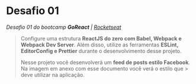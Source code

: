 # Desafio 01

*Desafio 01 do bootcamp **GoReact** | [Rocketseat](https://rocketseat.com.br)*

> Configure uma estrutura **ReactJS do zero com Babel, Webpack e Webpack Dev Server**.
> Além disso, utilize as ferramentas **ESLint, EditorConfig e Prettier** durante o desenvolvimento desse projeto.
>
> Nesse projeto você desenvolverá um **feed de posts estilo Facebook**. Na imagem em anexo com esse documento você verá o estilo que > deve utilizar na aplicação.
